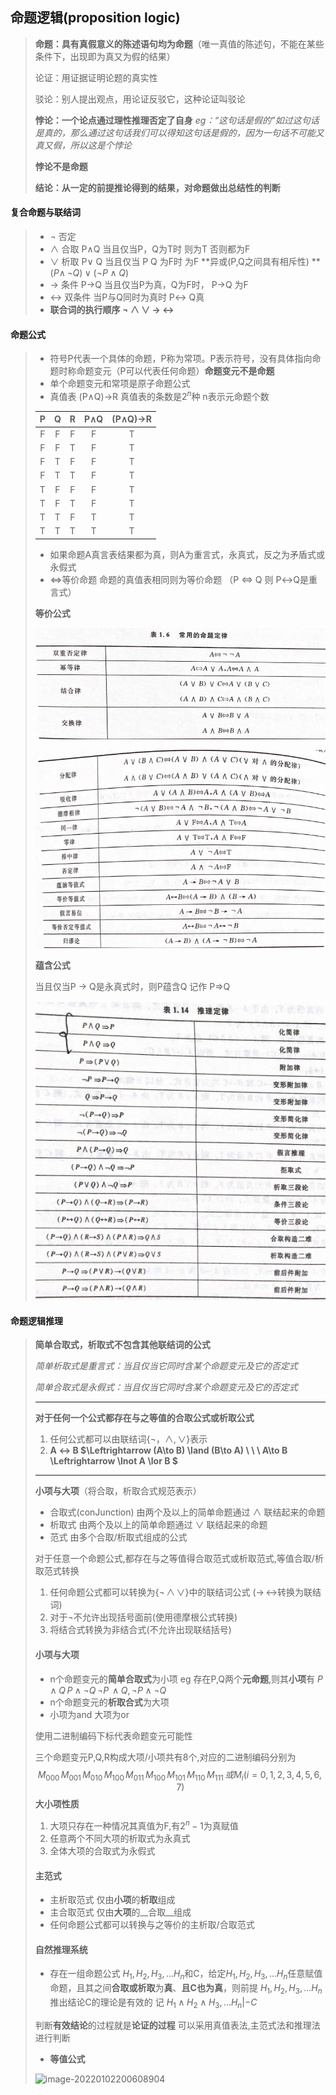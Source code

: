 ## 命题逻辑(proposition logic)

> **命题：具有真假意义的陈述语句均为命题**（唯一真值的陈述句，不能在某些条件下，出现即为真又为假的结果）
>
> 论证：用证据证明论题的真实性
>
> 驳论：别人提出观点，用论证反驳它，这种论证叫驳论
>
> **悖论：一个论点通过理性推理否定了自身** _eg：“这句话是假的”如过这句话是真的，那么通过这句话我们可以得知这句话是假的，因为一句话不可能又真又假，所以这是个悖论_
>
> **悖论不是命题**
>
> **结论：从一定的前提推论得到的结果，对命题做出总结性的判断**
>
> 
 #### **复合命题与联结词**
>
>- $\lnot$   否定
>- $\land$ 合取  P$\land$Q 当且仅当P，Q为T时 则为T 否则都为F
>- $\lor$ 析取   P$\lor$ Q 当且仅当 P  Q 为F时 为F    **异或(P,Q之间具有相斥性) ** $(P\land\,\lnot Q)\lor(\lnot P\land Q)$
>- $\to$  条件  P$\to$Q 当且仅当P为真，Q为F时，  P$\to$Q 为F
>- $\leftrightarrow$ 双条件  当P与Q同时为真时  P$\leftrightarrow$ Q真
>- **联合词的执行顺序   $\lnot$   $\land$  $\lor$  $\to$  $\leftrightarrow$** 
>
#### **命题公式**
>
>- 符号P代表一个具体的命题，P称为常项。P表示符号，没有具体指向命题时称命题变元（P可以代表任何命题）**命题变元不是命题**
>- 单个命题变元和常项是原子命题公式
>- 真值表  (P$\land$Q)$\to$R   真值表的条数是$2^n$种 n表示元命题个数
>
>|  P   |  Q   |  R   | P$\land$Q | (P$\land$Q)$\to$R |
>| :--: | :--: | :--: | :-------: | :---------------: |
>|  F   |  F   |  F   |     F     |         T         |
>|  F   |  F   |  T   |     F     |         T         |
>|  F   |  T   |  F   |     F     |         T         |
>|  F   |  T   |  T   |     F     |         T         |
>|  T   |  F   |  F   |     F     |         T         |
>|  T   |  F   |  T   |     F     |         T         |
>|  T   |  T   |  F   |     T     |         T         |
>|  T   |  T   |  T   |     T     |         T         |
>
>-  如果命题A真言表结果都为真，则A为重言式，永真式，反之为矛盾式或永假式
>- $\Leftrightarrow$等价命题   命题的真值表相同则为等价命题 （P $\Leftrightarrow$ Q 则 P$\leftrightarrow$Q是重言式）
>
>**等价公式**
>
><img src="image-20220306142354201.png" alt="image-20220306142354201" style="zoom:80%;" /> 
>
>![image-20220306142450837](image-20220306142450837.png) 
>
>**蕴含公式**
>
>当且仅当P $\to$ Q是永真式时，则P蕴含Q 记作 P$\Rightarrow$Q
>
>![image-20220306143116464](image-20220306143116464.png) 

#### **命题逻辑推理**

> **简单合取式，析取式不包含其他联结词的公式**
>
> *简单析取式是重言式：当且仅当它同时含某个命题变元及它的否定式*
>
> *简单合取式是永假式：当且仅当它同时含某个命题变元及它的否定式*
>
> ---
>
> **对于任何一个公式都存在与之等值的合取公式或析取公式**
>
> 1. 任何公式都可以由联结词{$\lnot ， \land,\lor$}表示
> 2. **A $\leftrightarrow$ B  $\Leftrightarrow (A\to B) \land (B\to A)  \  \  \ A\to B  \Leftrightarrow \lnot A \lor B $**
>
> ---
>
> **小项与大项**（将合取，析取合式规范表示）
>
> 
>
> 
>
> - 合取式(conJunction) 由两个及以上的简单命题通过 $\land$ 联结起来的命题
> - 析取式 由两个及以上的简单命题通过 $\lor$ 联结起来的命题
> - 范式 由多个合取/析取式组成的公式 
>
> 对于任意一个命题公式,都存在与之等值得合取范式或析取范式,等值合取/析取范式转换
>
> 1. 任何命题公式都可以转换为{$\lnot\,\land\,\lor$}中的联结词公式 ($\to\,\leftrightarrow$转换为联结词)
> 2. 对于$\lnot$不允许出现括号面前(使用德摩根公式转换)
> 3. 将结合式转换为非结合式(不允许出现联结括号)  
>
> 
>
> #### 小项与大项
>
> - n个命题变元的**简单合取式**为小项 eg 存在P,Q两个**元命题**,则其**小项**有 $P\land Q\,P\land \lnot Q\,\lnot P\,\land Q, \lnot P \land \lnot Q$
> - n个命题变元的**析取合式**为大项
> - 小项为and 大项为or
>
> 使用二进制编码下标代表命题变元可能性
>
> 三个命题变元P,Q,R构成大项/小项共有8个,对应的二进制编码分别为
> $$
> M_{000}\, M_{001}\, M_{010}\, M_{100}\, M_{011}\, M_{100}\, M_{101}\, M_{110}\,M_{111}\, 或 M_i(i=0,1,2,3,4,5,6,7)
> $$
> **大小项性质**
>
> 1. 大项只存在一种情况其真值为F,有$2^n-1$为真赋值
> 2. 任意两个不同大项的析取式为永真式
> 3. 全体大项的合取式为永假式
>
> 
>
> #### 主范式
>
> - 主析取范式 仅由**小项**的**析取**组成
> - 主合取范式 仅由**大项**的__合取__组成
> - 任何命题公式都可以转换与之等价的主析取/合取范式
>
> 
>
> #### 自然推理系统
>
> - 存在一组命题公式 $H_1,H_2,H_3,...H_n$和C，给定$H_1,H_2,H_3,...H_n$任意赋值命题，且其之间**合取或析取**为**真**、**且C也为真**，则前提 $H_1,H_2,H_3,...H_n$推出结论C的理论是有效的 记 $H_1\land H_2\land  H_3,...H_n |- C$
>
> 判断**有效结论**的过程就是**论证的过程** 可以采用真值表法,主范式法和推理法进行判断
>
> - **等值公式**
>
>  ![image-20220102200608904](image-20220102200608904.png) 

